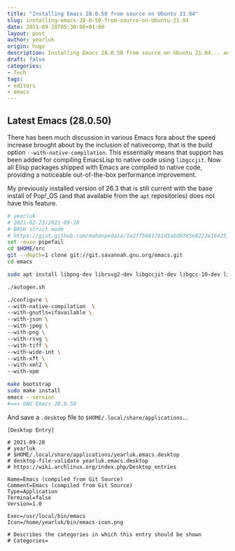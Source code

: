 ```yaml
---
title: "Installing Emacs 28.0.50 from source on Ubuntu 21.04"
slug: installing-emacs-28-0-50-from-source-on-Ubuntu-21-04
date: 2021-09-28T05:30:00+01:00
layout: post
author: yearluk
origin: hugo
description: Installing Emacs 28.0.50 from source on Ubuntu 21.04... and creating a GNOME desktop file.
draft: false
categories:
- Tech
tags:
- editors
- emacs
---
```


## Latest Emacs (28.0.50)

There has been much discussion in various Emacs fora about the speed increase brought about by the inclusion of nativecomp, that is the build option `--with-native-compilation`. This essentially means that support has been added for compiling EmacsLisp to native code using `libgccjit`. Now all Elisp packages shipped with Emacs are compiled to native code, providing a noticeable out-of-the-box performance improvement.

My previously installed version of 26.3 that is still current with the base install of Pop!_OS (and that available from the `apt` repositories) does not have this feature.

```bash
# yearluk
# 2021-02-23/2021-09-28
# BASH strict mode
# https://gist.github.com/mohanpedala/1e2ff5661761d3abd0385e8223e16425
set -euxo pipefail
cd $HOME/src
git --depth=1 clone git://git.savannah.gnu.org/emacs.git
cd emacs

sudo apt install libpng-dev librsvg2-dev libgccjit-dev libgcc-10-dev libtiff-dev libxaw7-dev libxft-dev libxml2-dev libxpm-dev libz-dev libjansson-dev make ncurses-term texinfo ttf-ancient-fonts

./autogen.sh

./configure \
--with-native-compilation  \
--with-gnutls=ifavailable \
--with-json \
--with-jpeg \
--with-png \
--with-rsvg \
--with-tiff \
--with-wide-int \
--with-xft \
--with-xml2 \
--with-xpm

make bootstrap
sudo make install
emacs --version
#==> GNU Emacs 28.0.50
```

And save a `.desktop` file to `$HOME/.local/share/applications`...

```text
[Desktop Entry]

# 2021-09-28
# yearluk
# $HOME/.local/share/applications/yearluk.emacs.desktop
# desktop-file-validate yearluk.emacs.desktop
# https://wiki.archlinux.org/index.php/Desktop_entries

Name=Emacs (compiled from Git Source)
Comment=Emacs (compiled from Git Source)
Type=Application
Terminal=false
Version=1.0

Exec=/usr/local/bin/emacs
Icon=/home/yearluk/bin/emacs-icon.png

# Describes the categories in which this entry should be shown
# Categories=
```

